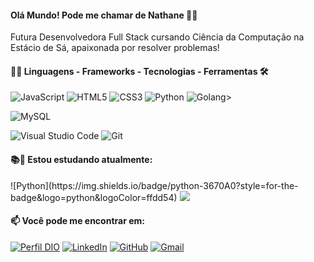 #### Olá Mundo! Pode me chamar de Nathane 👩‍🚀
Futura Desenvolvedora Full Stack cursando Ciência da Computação na Estácio de Sá, apaixonada por resolver problemas!



<div style="width: max-content;">

#### 👩‍💻 Linguagens - Frameworks - Tecnologias - Ferramentas  🛠


![JavaScript](https://img.shields.io/badge/JavaScript-%23EFD81D?style=flat-square&labelColor=%23414141&logo=javascript&logoColor=white)
![HTML5](https://img.shields.io/badge/HTML5-E34F26?style=for-the-badge&logo=html5&logoColor=white)
![CSS3](https://img.shields.io/badge/CSS3-1572B6?style=for-the-badge&logo=css3&logoColor=white)
![Python](https://img.shields.io/badge/python-3670A0?style=for-the-badge&logo=python&logoColor=ffdd54)
![Golang](https://img.shields.io/badge/Go-00ADD8?style=for-the-badge&logo=go&logoColor=white)></div>


![MySQL](https://img.shields.io/badge/MySQL-00000F?style=for-the-badge&logo=mysql&logoColor=white)</div>


![Visual Studio Code](https://img.shields.io/badge/Visual%20Studio%20Code-%232D9EEA?style=flat-square&labelColor=%23414141&logo=visual-studio-code&logoColor=white)
![Git](https://img.shields.io/badge/GIT-E44C30?style=for-the-badge&logo=git&logoColor=white)
</div></div>

#### 📚🚀 Estou estudando atualmente:
<div>
![Python](https://img.shields.io/badge/python-3670A0?style=for-the-badge&logo=python&logoColor=ffdd54)
<img src="https://img.shields.io/badge/Inglês-%2300A86B?style=flat-square&labelColor=%23414141logoColor=white" />
</div>

#### 📫 Você pode me encontrar em:

[![Perfil DIO](https://img.shields.io/badge/-Meu%20Perfil%20na%20DIO-30A3DC?style=for-the-badge)](https://www.dio.me/users/nathanea211)
[![LinkedIn](https://img.shields.io/badge/-LinkedIn-%230A66C2?style=flat-square&labelColor=%230A66C2&logo=linkedin&logoColor=black&link=https://www.linkedin.com/in/nathane-santos-8b9161101/)](https://www.linkedin.com/in/nathane-santos-8b9161101/)
[![GitHub](https://img.shields.io/badge/GitHub-100000?style=for-the-badge&logo=github&logoColor=white)](https://github.com/nathane-S)
[![Gmail](https://img.shields.io/badge/Gmail-333333?style=for-the-badge&logo=gmail&logoColor=red)](mailto:nathanea211@gmail.com)